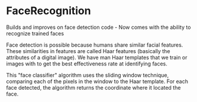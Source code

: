 # FaceRecognition
Builds and improves on face detection code - Now comes with the ability to recognize trained faces

Face detection is possible because humans share similar facial features. These similarities in features are called Haar features (basically the attributes of a digital image). We have man Haar templates that we train or images with to get the best effectiveness rate at identifying faces. 

This "face classifier" algorithm uses the sliding window technique, comparing each of the pixels in the window to the Haar template. For each face detected, the algorithm returns the coordinate where it located the face.